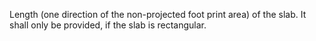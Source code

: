 Length (one direction of the non-projected foot print area) of the slab. It shall only be provided, if the slab is rectangular.
